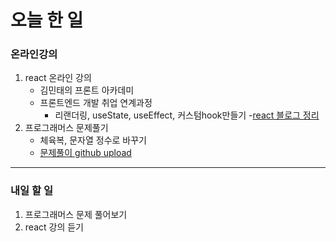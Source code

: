 # 오늘 한 일

### 온라인강의

1. react 온라인 강의
   - 김민태의 프론트 아카데미
   - 프론트엔드 개발 취업 연계과정
     - 리랜더링, useState, useEffect, 커스텀hook만들기 -[react 블로그 정리](https://dkfma6033.tistory.com/132)
1. 프로그래머스 문제풀기
   - 체육복, 문자열 정수로 바꾸기
   - [문제풀이 github upload](https://github.com/youahleum/Programmers)

---

### 내일 할 일

1. 프로그래머스 문제 풀어보기
1. react 강의 듣기
